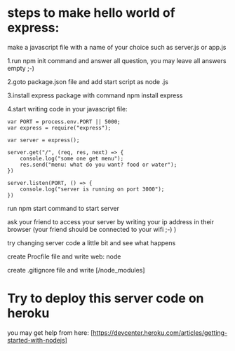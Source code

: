 # steps to make hello world of express:
make a javascript file with a name of your choice such as server.js or app.js

1.run npm init command and answer all question, you may leave all answers empty ;-)

2.goto package.json file and add start script as node <filename>.js

3.install express package with command npm install express

4.start writing code in your javascript file:
```
var PORT = process.env.PORT || 5000;
var express = require("express");

var server = express();

server.get("/", (req, res, next) => {
    console.log("some one get menu");
    res.send("menu: what do you want? food or water");
})

server.listen(PORT, () => {
    console.log("server is running on port 3000");
})
```

run npm start command to start server

ask your friend to access your server by writing your ip address in their browser (your friend should be connected to your wifi ;-) )

try changing server code a little bit and see what happens

create Procfile file and write web: node <filename>

create .gitignore file and write [/node_modules]

# Try to deploy this server code on heroku

you may get help from here: [https://devcenter.heroku.com/articles/getting-started-with-nodejs]